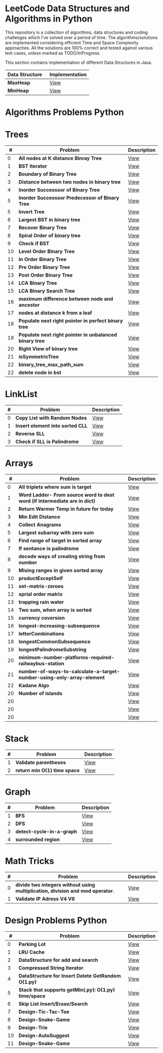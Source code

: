 # LeetCode Data Structures and Algorithms in Python

This repository is a collection of algorithms, data structures and coding challenges which I've solved over a period of time. The algorithms/solutions are implemented considering efficient Time and Space Complexity approaches. All the solutions are 100% correct and tested against various test cases, unless marked as TODO/InProgress.


This section contains implementation of different Data Structures in Java.

| Data Structure   | Implementation |
|------------------------------------------------------------|-----------------------------------------------------------------------------------------------------|
| <b>MaxHeap</b>| [View](https://github.com/Pythonyte/Data-Structure-Algorithms-Python/blob/master/ADT/MaxHeap.py)|
| <b>MinHeap</b>| [View](https://github.com/Pythonyte/Data-Structure-Algorithms-Python/blob/master/ADT/MinHeap.py)|

# Algorithms Problems Python

# Trees
| # | Problem   | Description |
|---|--------------------------------------------------------|-----------------------------------------------------------------------------------------------------|
| 0 | <b>All nodes at K distance Binray Tree</b> | [View](https://github.com/Pythonyte/lc/blob/master/all-nodes-distance-k-in-binary-tree.py)
| 1 | <b>BST Iterator</b> | [View](https://github.com/Pythonyte/lc/blob/master/binary-search-tree-iterator.py)
| 2 | <b>Boundary of Binary Tree</b> | [View](https://github.com/Pythonyte/lc/blob/master/boundary-of-binary-tree.py)
| 3 | <b>Distance between two nodes in binary tree</b> | [View](https://github.com/Pythonyte/lc/blob/master/find-distance-between-two-nodes-of-a-binary-tree.py)
| 4 | <b>Inorder Successsor of Binary Tree</b> | [View](https://github.com/Pythonyte/lc/blob/master/inorder-successor-binary-tree.py)
| 5 | <b>Inorder Successsor Predecessor of Binary Tree</b> | [View](https://github.com/Pythonyte/lc/blob/master/inorder-successor-predecssor-binary-tree.py)
| 5 | <b>Invert Tree</b> | [View](https://github.com/Pythonyte/lc/blob/master/invertTreeRecursive.py)
| 6 | <b>Largest BST in binary tree</b> | [View](https://github.com/Pythonyte/lc/blob/master/largestBSTSubtree.py)
| 7 | <b>Recover Binary Tree</b> | [View](https://github.com/Pythonyte/lc/blob/master/recoverTree.py)
| 8 | <b>Spiral Order of binary tree</b> | [View](https://github.com/Pythonyte/lc/blob/master/spiral_order_binary_tree.py)
| 9 | <b>Check if BST</b> | [View](https://github.com/Pythonyte/lc/blob/master/validate-binary-search-tree.py)
| 10 | <b>Level Order Binary Tree</b> | [View](https://github.com/Pythonyte/lc/blob/master/binary-tree-level-order.py)
| 11 | <b>In Order Binary Tree</b> | [View](https://github.com/Pythonyte/lc/blob/master/binary-tree-inorder-traversal.py)
| 12 | <b>Pre Order Binary Tree</b> | [View](https://github.com/Pythonyte/lc/blob/master/binary-tree-preorder-traversal.py)
| 13 | <b>Post Order Binary Tree</b> | [View](https://github.com/Pythonyte/lc/blob/master/binary-tree-postorder-traversal.py)
| 14 | <b>LCA Binary Tree</b> | [View](https://github.com/Pythonyte/lc/blob/master/lowest-common-ancestor-of-a-binary-tree.py)
| 15 | <b>LCA Binary Search Tree</b> | [View](https://github.com/Pythonyte/lc/blob/master/lowestCommonAncestorBST.py)
| 16 | <b>maximum difference between node and ancestor</b> | [View](https://github.com/Pythonyte/lc/blob/master/maxAncestorDiff.py)
| 17 | <b>nodes at distance k from a leaf</b> | [View](https://github.com/Pythonyte/lc/blob/master/print-nodes-distance-k-leaf-node.py)
| 18 | <b>Populate next right pointer in perfect binary tree</b> | [View](https://github.com/Pythonyte/lc/blob/master/populating-next-right-pointers-in-each-node.py)
| 19 | <b>Populate next right pointer in unbalanced binary tree</b> | [View](https://github.com/Pythonyte/lc/blob/master/populating-next-right-pointers-in-each-node-ii.py)
| 20 | <b>Right View of binary tree</b> | [View](https://github.com/Pythonyte/lc/blob/master/rightSideView.py)
| 21 | <b>isSymmetricTree</b> | [View](https://github.com/Pythonyte/lc/blob/master/isSymmetricTree.py)
| 22 | <b>binary_tree_max_path_sum</b>   |  [View](https://github.com/Pythonyte/lc/blob/master/binary_tree_max_path_sum.py)
| 22 | <b>delete node in bst</b>   |  [View](https://github.com/Pythonyte/lc/blob/master/delete-node-in-a-bst.py)
# LinkList
| # | Problem   | Description |
|---|--------------------------------------------------------|-----------------------------------------------------------------------------------------------------|
| 0 | <b>Copy List with Random Nodes</b>   |  [View](https://github.com/Pythonyte/lc/blob/master/copy-list-with-random-pointer.py)
| 1 | <b>Insert element into sorted CLL</b>   |  [View](https://github.com/Pythonyte/lc/blob/master/insert-into-a-sorted-circular-linked-list.py)
| 2 | <b>Reverse SLL</b>   |  [View](https://github.com/Pythonyte/lc/blob/master/reverseList.py)
| 3 | <b>Check if SLL is Palindrome</b>   |  [View](https://github.com/Pythonyte/lc/blob/master/isPalindromeSingleLinkList.py)

# Arrays
| # | Problem   | Description |
|---|--------------------------------------------------------|-----------------------------------------------------------------------------------------------------|
| 0 | <b>All triplets where sum is target</b>   |  [View](https://github.com/Pythonyte/lc/blob/master/3sum.py)
| 1 | <b>Word Ladder- From source word to dest word (if intermediate are in dict)</b>   |  [View](https://github.com/Pythonyte/lc/blob/master/WordladderLength.py)
| 2 | <b>Return Warmer Temp in future for today</b>   |  [View](https://github.com/Pythonyte/lc/blob/master/dailyTemperatures.py)
| 3 | <b>Min Edit Distance</b>   |  [View](https://github.com/Pythonyte/lc/blob/master/edit-distance.py)
| 4 | <b>Collect Anagrams</b>   |  [View](https://github.com/Pythonyte/lc/blob/master/groupAnagrams.py)
| 5 | <b>Largest subarray with zero sum</b>   |  [View](https://github.com/Pythonyte/lc/blob/master/find-the-largest-subarray-with-0-sum.py)
| 6 | <b>Find range of target in sorted array</b>   |  [View](https://github.com/Pythonyte/lc/blob/master/find-first-and-last-position-of-element-in-sorted-array.py)
| 7 | <b>If sentance is palindrome</b>   |  [View](https://github.com/Pythonyte/lc/blob/master/isPalindrome.py)
| 8 | <b>decode ways of creating string from number </b>   |  [View](https://github.com/Pythonyte/lc/blob/master/decode_ways.py)
| 9 | <b>Mising ranges in given sorted array </b>   |  [View](https://github.com/Pythonyte/lc/blob/master/missing-ranges.py)
| 10 | <b>productExceptSelf</b>   |  [View](https://github.com/Pythonyte/lc/blob/master/productExceptSelf.py)
| 11 | <b>set-matrix-zeroes</b>   |  [View](https://github.com/Pythonyte/lc/blob/master/set-matrix-zeroes.py)
| 12 | <b>sprial order matrix</b>   |  [View](https://github.com/Pythonyte/lc/blob/master/spiralOrder.py)
| 13 | <b>trapping rain water</b>   |  [View](https://github.com/Pythonyte/lc/blob/master/trapping-rain-water.py)
| 14 | <b>Two sum, when array is sorted</b>   |  [View](https://github.com/Pythonyte/lc/blob/master/twoSum.py)
| 15 | <b>currency coversion</b>   |  [View](https://github.com/Pythonyte/lc/blob/master/conversion_currency.py)
| 16 | <b>longest-increasing-subsequence</b>   |  [View](https://github.com/Pythonyte/lc/blob/master/lengthOfLIS.py)
| 17 | <b>letterCombinations</b>   |  [View](https://github.com/Pythonyte/lc/blob/master/letterCombinations.py)
| 18 | <b>longestCommonSubsequence</b>   |  [View](https://github.com/Pythonyte/lc/blob/master/longestCommonSubsequence.py)
| 19 | <b>longestPalindromeSubstring</b>   |  [View](https://github.com/Pythonyte/lc/blob/master/longestPalindromeSubstring.py)
| 20 | <b>minimum-number-platforms-required-railwaybus-station</b>   |  [View](https://github.com/Pythonyte/lc/blob/master/minimum-number-platforms-required-railwaybus-station.py)
| 21 | <b>number-of-ways-to-calculate-a-target-number-using-only-array-element</b>   |  [View](https://github.com/Pythonyte/lc/blob/master/number-of-ways-to-calculate-a-target-number-using-only-array-element.py)
| 22 | <b>Kadane Algo</b>   |  [View](https://github.com/Pythonyte/lc/blob/master/kadane_algorithm.py)
| 20 | <b>Number of islands</b>   |  [View](https://github.com/Pythonyte/lc/blob/master/numIslands.py)
| 20 | <b></b>   |  [View]()
| 20 | <b></b>   |  [View]()
| 20 | <b></b>   |  [View]()
  
# Stack
| # | Problem   | Description |
|---|--------------------------------------------------------|-----------------------------------------------------------------------------------------------------|
| 1 | <b>Validate parentheses</b>   |  [View](https://github.com/Pythonyte/lc/blob/master/valid-parentheses.py)
| 2 | <b>return min O(1) time space</b>   |  [View](https://github.com/Pythonyte/lc/blob/master/min-stack.py)
  
 

  
# Graph
| # | Problem   | Description |
|---|--------------------------------------------------------|-----------------------------------------------------------------------------------------------------|
| 1 | <b>BFS</b>   |  [View](https://github.com/Pythonyte/lc/blob/master/bfs_graph.py)
| 2 | <b>DFS</b>   |  [View](https://github.com/Pythonyte/lc/blob/master/dfs_graph.py)
| 3 | <b>detect-cycle-in-a-graph</b>   |  [View](https://github.com/Pythonyte/lc/blob/master/detect-cycle-in-a-graph.py)
| 4 | <b>surrounded region</b>   |  [View](https://github.com/Pythonyte/lc/blob/master/surrounded-regions.py)
  
  
# Math Tricks
| # | Problem   | Description |
|---|--------------------------------------------------------|-----------------------------------------------------------------------------------------------------|
| 0 | <b>divide two integers without using multiplication, division and mod operator.</b>   |  [View](https://github.com/Pythonyte/lc/blob/master/divide_two_integers.py)
| 1 | <b>Validate IP Adress V4 V6</b>   |  [View](https://github.com/Pythonyte/lc/blob/master/validate_ip_address.py)


# Design Problems Python

| # | Problem   | Description |
|---|--------------------------------------------------------|-----------------------------------------------------------------------------------------------------|
| 0 | <b>Parking Lot</b>   |  [View](https://github.com/Pythonyte/lc/blob/master/Design-Parking-Lot.py)
| 1 | <b>LRU Cache</b>   |  [View](https://github.com/Pythonyte/lc/blob/master/LRUCache.py)
| 2 | <b>DataStructure for add and search</b>   |  [View](https://github.com/Pythonyte/lc/blob/master/add-and-search-word-data-structure-design.py)
| 3 | <b>Compressed String Iterator</b>   |  [View](https://github.com/Pythonyte/lc/blob/master/design-compressed-string-iterator.py)
| 4 | <b>DataStructure for Insert Delete GetRandom O(1.py)</b>   |  [View](https://github.com/Pythonyte/lc/blob/master/insert-delete-getrandom-o1.py)
| 5 | <b>Stack that supports getMin(.py): O(1.py) time/space</b>   |  [View](https://github.com/Pythonyte/lc/blob/master/min-stack.py)
| 6 | <b>Skip List Insert/Erase/Search </b>   |  [View](https://github.com/Pythonyte/lc/blob/master/Design-Skip-List.py)
| 7 | <b>Design-Tic-Tac-Toe</b>   |  [View](https://github.com/Pythonyte/lc/blob/master/Design-Tic-Tac-Toe.py)
| 8 | <b>Design-Snake-Game</b>   |  [View](https://github.com/Pythonyte/lc/blob/master/Design-Snake-Game.py.py)
| 9 | <b>Design-Trie</b>   |  [View](https://github.com/Pythonyte/lc/blob/master/Design-Trie.py)
| 10 | <b>Design-AutoSuggest</b>   |  [View](https://github.com/Pythonyte/lc/blob/master/Design-autosuggest.py)
| 11 | <b>Design-Snake-Game</b>   |  [View](.py)

